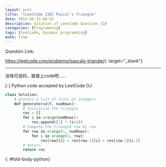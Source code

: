 ```yaml
---
layout: post
title: "[LeetCode 118] Pascal's Triangle"
date: 2014-05-13 08:52
description: Solution of LeetCode Question 118
categories: [Programming]
tags: [leetcode, dynamic programming]
math: true
---
```


Question Link:

<https://leetcode.com/problems/pascals-triangle/>{: target="_blank"}

---

没啥可说的，直接上code吧……

<div class="code-title">
<span class="code-fold" id="fold-btn-python" onclick="$use('fold-body-python', 'fold-btn-python')">[-]</span>
Python code accepted by LeetCode OJ
</div>

~~~ python
class Solution:
    # @return a list of lists of integers
    def generate(self, numRows):
        # Initialize the triangle
        res = []
        for i in xrange(numRows):
            res.append([1] * (i+1))
        # Compute the triangle row by row
        for row in xrange(1, numRows):
            for i in xrange(1, row):
                res[row][i] = res[row-1][i] + res[row-1][i-1]
        # Return
        return res
~~~
{: #fold-body-python}
